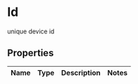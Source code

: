 

# Id

unique device id

## Properties

| Name | Type | Description | Notes |
|------------ | ------------- | ------------- | -------------|



